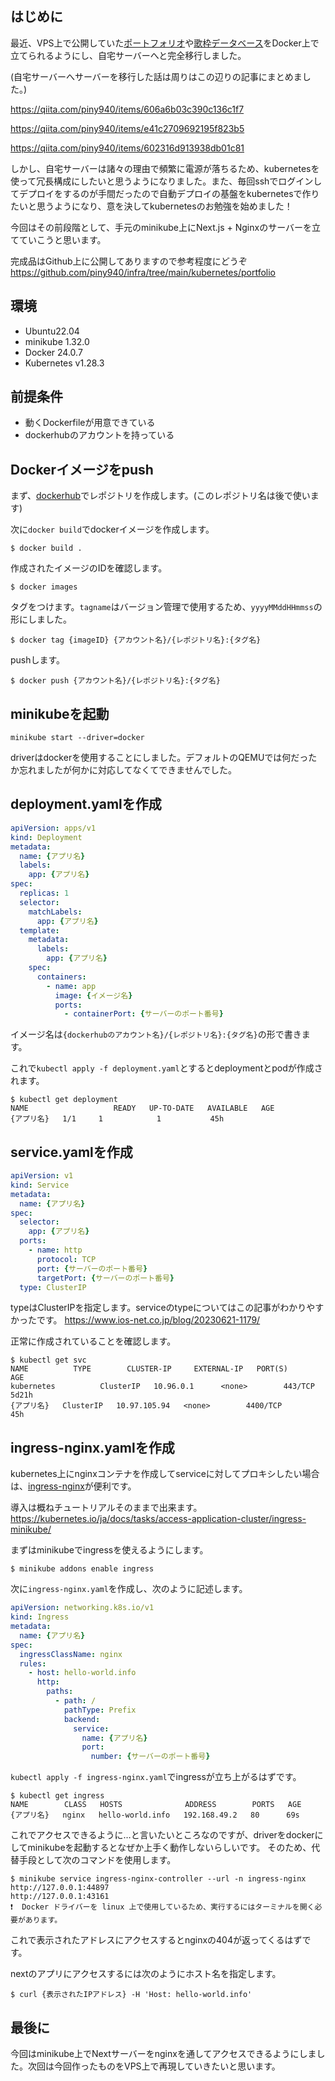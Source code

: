 ## はじめに
最近、VPS上で公開していた[ポートフォリオ](https://www.piny940.com)や[歌枠データベース](https://song-list.piny940.com)をDocker上で立てられるようにし、自宅サーバーへと完全移行しました。

(自宅サーバーへサーバーを移行した話は周りはこの辺りの記事にまとめました。)

https://qiita.com/piny940/items/606a6b03c390c136c1f7

https://qiita.com/piny940/items/e41c2709692195f823b5

https://qiita.com/piny940/items/602316d913938db01c81

しかし、自宅サーバーは諸々の理由で頻繁に電源が落ちるため、kubernetesを使って冗長構成にしたいと思うようになりました。また、毎回sshでログインしてデプロイをするのが手間だったので自動デプロイの基盤をkubernetesで作りたいと思うようになり、意を決してkubernetesのお勉強を始めました！

今回はその前段階として、手元のminikube上にNext.js + Nginxのサーバーを立てていこうと思います。

完成品はGithub上に公開してありますので参考程度にどうぞ
https://github.com/piny940/infra/tree/main/kubernetes/portfolio


## 環境
- Ubuntu22.04
- minikube 1.32.0
- Docker 24.0.7
- Kubernetes v1.28.3

## 前提条件
- 動くDockerfileが用意できている
- dockerhubのアカウントを持っている

## Dockerイメージをpush
まず、[dockerhub](https://hub.docker.com)でレポジトリを作成します。(このレポジトリ名は後で使います)

次に`docker build`でdockerイメージを作成します。
```
$ docker build .
```
作成されたイメージのIDを確認します。
```
$ docker images
```

タグをつけます。`tagname`はバージョン管理で使用するため、`yyyyMMddHHmmss`の形にしました。

```
$ docker tag {imageID} {アカウント名}/{レポジトリ名}:{タグ名}
```

pushします。
```
$ docker push {アカウント名}/{レポジトリ名}:{タグ名}
```

## minikubeを起動
```
minikube start --driver=docker
```
driverはdockerを使用することにしました。デフォルトのQEMUでは何だったか忘れましたが何かに対応してなくてできませんでした。

## deployment.yamlを作成
```deployment.yaml
apiVersion: apps/v1
kind: Deployment
metadata:
  name: {アプリ名}
  labels:
    app: {アプリ名}
spec:
  replicas: 1
  selector:
    matchLabels:
      app: {アプリ名}
  template:
    metadata:
      labels:
        app: {アプリ名}
    spec:
      containers:
        - name: app
          image: {イメージ名}
          ports:
            - containerPort: {サーバーのポート番号}
```

イメージ名は`{dockerhubのアカウント名}/{レポジトリ名}:{タグ名}`の形で書きます。

これで`kubectl apply -f deployment.yaml`とするとdeploymentとpodが作成されます。
```
$ kubectl get deployment
NAME                   READY   UP-TO-DATE   AVAILABLE   AGE
{アプリ名}   1/1     1            1           45h
```

## service.yamlを作成
```service.yaml
apiVersion: v1
kind: Service
metadata:
  name: {アプリ名}
spec:
  selector:
    app: {アプリ名}
  ports:
    - name: http
      protocol: TCP
      port: {サーバーのポート番号}
      targetPort: {サーバーのポート番号}
  type: ClusterIP
```
typeはClusterIPを指定します。serviceのtypeについてはこの記事がわかりやすかったです。
https://www.ios-net.co.jp/blog/20230621-1179/

正常に作成されていることを確認します。
```
$ kubectl get svc
NAME          TYPE        CLUSTER-IP     EXTERNAL-IP   PORT(S)          AGE
kubernetes          ClusterIP   10.96.0.1      <none>        443/TCP          5d21h
{アプリ名}   ClusterIP   10.97.105.94   <none>        4400/TCP         45h
```

## ingress-nginx.yamlを作成
kubernetes上にnginxコンテナを作成してserviceに対してプロキシしたい場合は、[ingress-nginx](https://kubernetes.github.io/ingress-nginx/deploy/)が便利です。

導入は概ねチュートリアルそのままで出来ます。
https://kubernetes.io/ja/docs/tasks/access-application-cluster/ingress-minikube/

まずはminikubeでingressを使えるようにします。
```
$ minikube addons enable ingress
```

次に`ingress-nginx.yaml`を作成し、次のように記述します。
```ingress-nginx.yaml
apiVersion: networking.k8s.io/v1
kind: Ingress
metadata:
  name: {アプリ名}
spec:
  ingressClassName: nginx
  rules:
    - host: hello-world.info
      http:
        paths:
          - path: /
            pathType: Prefix
            backend:
              service:
                name: {アプリ名}
                port:
                  number: {サーバーのポート番号}
```

`kubectl apply -f ingress-nginx.yaml`でingressが立ち上がるはずです。

```
$ kubectl get ingress
NAME        CLASS   HOSTS              ADDRESS        PORTS   AGE
{アプリ名}   nginx   hello-world.info   192.168.49.2   80      69s
```
これでアクセスできるように…と言いたいところなのですが、driverをdockerにしてminikubeを起動するとなぜか上手く動作しないらしいです。
そのため、代替手段として次のコマンドを使用します。
```
$ minikube service ingress-nginx-controller --url -n ingress-nginx
http://127.0.0.1:44897
http://127.0.0.1:43161
❗  Docker ドライバーを linux 上で使用しているため、実行するにはターミナルを開く必要があります。
```
これで表示されたアドレスにアクセスするとnginxの404が返ってくるはずです。

nextのアプリにアクセスするには次のようにホスト名を指定します。
```
$ curl {表示されたIPアドレス} -H 'Host: hello-world.info'
```

## 最後に
今回はminikube上でNextサーバーをnginxを通してアクセスできるようにしました。次回は今回作ったものをVPS上で再現していきたいと思います。
